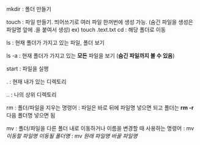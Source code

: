 
mkdir
: 폴더 만들기

touch
: 파일 만들기. 띄어쓰기로 여러 파일 한꺼번에 생성 가능.
(숨긴 파일을 생성은 파일명 앞에 .을 붙여서 생성)
ex) touch .text.txt
cd
: 해당 폴더로 이동

ls
: 현재 폴더가 가지고 있는 파일, 폴더 보기

ls -a 
: 현재 폴더가 가지고 있는 **모든** 파일을 보기 (**숨긴 파일까지 볼 수 있음**) 

start
: 파일을 실행

.
: 현재 내가 있는 디렉토리

..
: 나의 상위 디렉토리


rm
: 폴더/파일을 지우는 명령어
: 파일은 바로 뒤에 파일명 넣으면 되고 폴더는 **rm -r**   다음 폴더명 넣으면 됨 


mv
: 폴더/파일을 다른 폴더 내로 이동하거나 이름을 변경할 때 사용하는 명령어
: mv *이동할 파일명*  *이동될 폴더명* 
: mv *원래 파일명*  *바꿀 파일명*

